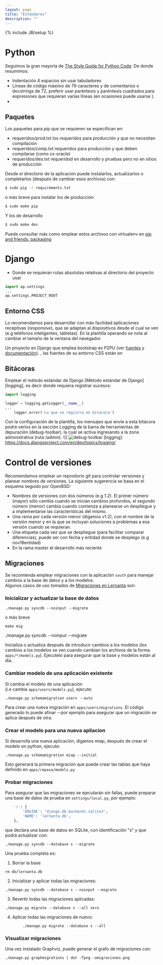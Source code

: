 ```yaml
---
layout: page
title: "Estándares"
description: ""
---
```

{% include JB/setup %}


# Python #

Seguimos la gran mayoría de 
[The Style Guide for Python Code][style].
De donde resumimos:

* Indentación 4 espacios sin usar tabuladores
* Líneas de código máximo de 79 caracteres y de comentarios o docstrings de 72,
  preferir usar paréntesis y paréntesis cuadrados para expresiones que 
  requieran varias líneas (en ocasiones puede usarse \).
* 


## Paquetes ##

Los paquetes para pip que se requieren se especifican en:

- requeridos/prod.txt los requeridos para producción y que no necesitan compilación
- requeridos/comp.txt requeridos para producción y que deben compilarse (como cx-oracle)
- requeridos/des.txt  requeridod en desarrollo y pruebas pero no en sitios de producción

Desde el directorio de la aplicación puede instalarlos, actualizarlos o completarlos 
(después de cambiar esos archivos) con:

```sh
$ sudo pip -r requirements.txt
```

o más breve para instalar los de producción:

```sh
$ sudo make pip
```

Y los de desarrollo
```sh
$ sudo make des
```

Puede consultar más como emplear estos archivos con virtualenv en [pip and friends: packaging][playdohpack]


# Django #


* Donde se requieran rutas absolutas relativas al directorio del proyecto
  usar

```python
import ap.settings 
...
ap.settings.PROJECT_ROOT
```

## Entorno CSS ##

Lo recomendamos para desarrollar con más facilidad aplicaciones receptivas 
(*responsive*), que se adaptan al dispositivos desde el cual se ven (e.g
teléfonos inteligentes, tabletas).  En la plantilla operando se nota al cambiar
el tamaño de la ventana del navegador.

Un proyecto en Django que emplea bootstrap es P2PU (ver [fuentes][fuentescssp2pu] y [documentación][doccssp2pu]).
, las fuentes de su entorno CSS están en 

## Bitácoras ##

Emplear el método estándar de Django [Método estándar de Django][logging],
es decir donde requiera registrar sucesos:

```python
import logging

logger = logging.getLogger(__name__)
...
    logger.error('Lo que se registra en bitacora')
```

Con la configuración de la plantilla, los mensajes que envíe a esta bitácora
podrá verlos en la sección Logging de la barra de herramientas de depuración 
(debug-toolbar), la cual se activa ingresando a la zona administrativa (ruta /admin).
![]
![debug-toolbar](http://sinsitioweb.files.wordpress.com/2013/04/captura-de-pantalla-290413-133033.png "Barra de herramientas de depuración de http://sinsitioweb.wordpress.com/2013/04/29/usando-debug-toolbar-django/")
[logging]: https://docs.djangoproject.com/en/dev/topics/logging/

# Control de versiones #

Recomendamos emplear un repositorio git para controlar versiones y planear nombres
de versiones.  La siguiente sugerencia se basa en el esquema seguido por OpenBSD:
* Nombres de versiones con dos números (e.g 1.2). El primer número (mayor) sólo cambia cuando se inician
  cambios profundos, el segundo número (menor) cambia cuando comienza a planearse un despliegue 
  y a implementarse las características del mismo.
* Una rama por cada versión menor (digamos v1.2), con el nombre de la versión menor y en la que se
  incluyan soluciones a problemas a esa versión cuando se requieran.
* Una etiqueta cada vez que se despliegue (para facilitar comparar diferencias), puede ser con fecha y
  entidad donde se desplego (e.g nov18entidad)
* En la rama master el desarrollo más reciente


## Migraciones ##

Se recomienda emplear migraciones con la aplicación `south` para manejar
cambios a la base de datos y a los modelos.  
Algunos casos de uso tomados de [Migraciones en Lernanta][miglernanta] son:

### Inicializar y actualizar la base de datos ###

```
./manage.py syncdb --noinput --migrate
```
o más breve
```
make mig
```
./manage.py syncdb --noinput --migrate


Inicializa o actualiza después de introducir cambios a los modelos (los cambios a los modelos se ven
cuando cambian los archivos de la forma `apps/*/models.py`).  Ejecutelo para asegurar que la base y modelos
están al dia.

### Cambiar modelo de una aplicación existente ###

Si cambia el modelo de una aplicación  
(i.e cambia `apps/users/models.py`), ejecute:
```
./manage.py schemamigration users --auto
```
Para crear una nueva migración en  `apps/users/migrations`.
El código generado lo puede afinar --por ejemplo para asegurar que 
un migración se aplica después de otra.

### Crear el modelo para una nueva apliacion ###

Si desarrolla una nueva aplicación, digamos  miap, después
de crear el modelo en python, ejecute:
```
./manage.py schemamigration miap --initial
```

Esto generará la primera migración que puede crear las tablas que haya
definido en ```apps/repasa/models.py```

### Probar migraciones ###

Para asegurar que las migraciones se ejecutarán sin fallas, puede preparar 
una base de datos de prueba en `settings/local.py`, por ejemplo:
```python
    's': {
        'ENGINE': 'django.db.backends.sqlite3',
        'NAME': 'lernanta.db',
    },
```
que declara una base de datos en SQLite, con identificación "s" y que podrá
actualizar con:
```
./manage.py syncdb --database s --migrate
```

Una prueba completa es:
1. Borrar la base
```
rm db/lernanta.db
```
2. Inicializar y aplicar todas las migraciones:
```
./manage.py syncdb --database s --noinput --migrate
```
3. Revertir todas las migraciones aplicadas:
```
./manage.py migrate --database s --all zero
```
4. Aplicar todas las migraciones de nuevo:
```
        ./manage.py migrate --database s --all
```

### Visualizar migraciones ### 

Una vez instalado Graphviz, puede generar el grafo de migraciones con:
```
./manage.py graphmigrations | dot -Tpng -omigraciones.png
```


[style]: http://www.python.org/dev/peps/pep-0008/
[fuentescssp2pu]: https://github.com/p2pu/p2pu-css-framework
[doccssp2pu]: http://p2pu.github.io/p2pu-css-framework/ 
[playdoh]: https://github.com/mozilla/playdoh
[twoscoops]: https://github.com/twoscoops/django-twoscoops-project
[p2pu]: https://github.com/p2pu/lernanta
[playdohpack]: https://github.com/mozilla/playdoh-docs/blob/master/packages.rst
[miglernanta]: https://github.com/vtamara/lernanta/blob/master/docs/migrations.txt
